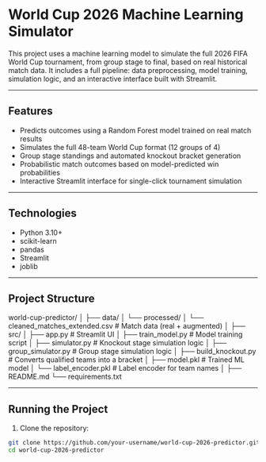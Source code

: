 # World Cup 2026 Machine Learning Simulator

This project uses a machine learning model to simulate the full 2026 FIFA World Cup tournament, from group stage to final, based on real historical match data. It includes a full pipeline: data preprocessing, model training, simulation logic, and an interactive interface built with Streamlit.

---

## Features

- Predicts outcomes using a Random Forest model trained on real match results
- Simulates the full 48-team World Cup format (12 groups of 4)
- Group stage standings and automated knockout bracket generation
- Probabilistic match outcomes based on model-predicted win probabilities
- Interactive Streamlit interface for single-click tournament simulation

---

## Technologies

- Python 3.10+
- scikit-learn
- pandas
- Streamlit
- joblib

---

## Project Structure

world-cup-predictor/
│
├── data/
│ └── processed/
│ └── cleaned_matches_extended.csv # Match data (real + augmented)
│
├── src/
│ ├── app.py # Streamlit UI
│ ├── train_model.py # Model training script
│ ├── simulator.py # Knockout stage simulation logic
│ ├── group_simulator.py # Group stage simulation logic
│ ├── build_knockout.py # Converts qualified teams into a bracket
│ ├── model.pkl # Trained ML model
│ └── label_encoder.pkl # Label encoder for team names
│
├── README.md
└── requirements.txt


---

## Running the Project

1. Clone the repository:

```bash
git clone https://github.com/your-username/world-cup-2026-predictor.git
cd world-cup-2026-predictor

